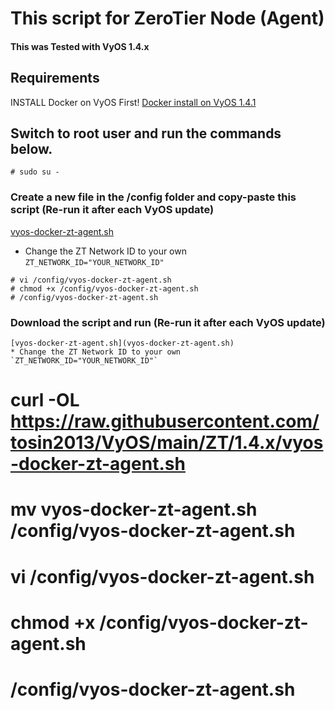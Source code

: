 # This script for ZeroTier Node (Agent)
#### This was Tested with VyOS 1.4.x

## Requirements
INSTALL Docker on VyOS First! [Docker install on VyOS 1.4.1](docker/vyos-docker-install.md)

## Switch to root user and run the commands below.
```
# sudo su - 
```

### Create a new file in the /config folder and copy-paste this script (Re-run it after each VyOS update)
[vyos-docker-zt-agent.sh](vyos-docker-zt-agent.sh)
* Change the ZT Network ID to your own  `ZT_NETWORK_ID="YOUR_NETWORK_ID"`
```
# vi /config/vyos-docker-zt-agent.sh
# chmod +x /config/vyos-docker-zt-agent.sh
# /config/vyos-docker-zt-agent.sh
```

### Download the script and run (Re-run it after each VyOS update)
```
[vyos-docker-zt-agent.sh](vyos-docker-zt-agent.sh)
* Change the ZT Network ID to your own  `ZT_NETWORK_ID="YOUR_NETWORK_ID"`
```
# curl -OL https://raw.githubusercontent.com/tosin2013/VyOS/main/ZT/1.4.x/vyos-docker-zt-agent.sh
# mv vyos-docker-zt-agent.sh /config/vyos-docker-zt-agent.sh
# vi /config/vyos-docker-zt-agent.sh
# chmod +x /config/vyos-docker-zt-agent.sh
# /config/vyos-docker-zt-agent.sh
```

